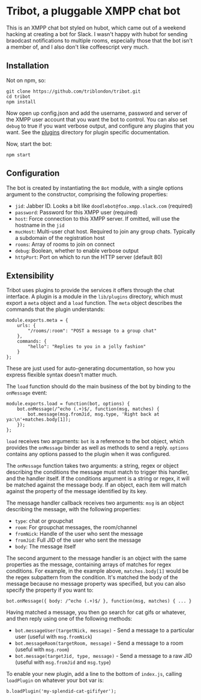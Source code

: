 # Tribot, a pluggable XMPP chat bot

This is an XMPP chat bot styled on hubot, which came out of a weekend hacking at creating a bot for Slack.  I wasn't happy with hubot for sending braodcast notifications to multiple rooms, especially those that the bot isn't a member of, and I also don't like coffeescript very much.

## Installation

Not on npm, so:

```
git clone https://github.com/triblondon/tribot.git
cd tribot
npm install
```

Now open up config.json and add the username, password and server of the XMPP user account that you want the bot to control.  You can also set `debug` to true if you want verbose output, and configure any plugins that you want.  See the [plugins](lib/plugins) directory for plugin specific documentation.

Now, start the bot:

```
npm start
```

## Configuration

The bot is created by instantiating the `Bot` module, with a single options argument to the constructor, comprising the following properties:

* `jid`: Jabber ID.  Looks a bit like `doodlebot@foo.xmpp.slack.com` (required)
* `password`: Password for this XMPP user (required)
* `host`: Force connection to this XMPP server.  If omitted, will use the hostname in the `jid`
* `mucHost`: Multi-user chat host.  Required to join any group chats.  Typically a subdomain of the registration host
* `rooms`: Array of rooms to join on connect
* `debug`: Boolean, whether to enable verbose output
* `httpPort`: Port on which to run the HTTP server (default 80)


## Extensibility

Tribot uses plugins to provide the services it offers through the chat interface.  A plugin is a module in the `lib/plugins` directory, which must export a `meta` object and a `load` function.  The `meta` object describes the commands that the plugin understands:

```
module.exports.meta = {
	urls: {
		"/rooms/:room": "POST a message to a group chat"
	},
	commands: {
		"hello": "Replies to you in a jolly fashion"
	}
};
```

These are just used for auto-generating documentation, so how you express flexible syntax doesn't matter much.

The `load` function should do the main business of the bot by binding to the `onMessage` event:

```
module.exports.load = function(bot, options) {
	bot.onMessage(/^echo (.+)$/, function(msg, matches) {
		bot.message(msg.fromJid, msg.type, 'Right back at ya:\n'+matches.body[1]);
	});
};

```

`load` receives two arguments: `bot` is a reference to the bot object, which provides the `onMessage` binder as well as methods to send a reply.  `options` contains any options passed to the plugin when it was configured.

The `onMessage` function takes two arguments: a string, regex or object describing the conditions the message must match to trigger this handler, and the handler itself.  If the conditions argument is a string or regex, it will be matched against the message body.  If an object, each item will match against the property of the message identified by its key.

The message handler callback receives two arguments: `msg` is an object describing the message, with the following properties:

* `type`: chat or groupchat
* `room`: For groupchat messages, the room/channel
* `fromNick`: Handle of the user who sent the message
* `fromJid`: Full JID of the user who sent the message
* `body`: The message itself

The second argument to the message handler is an object with the same properties as the message, containing arrays of matches for regex conditions.  For example, in the example above, `matches.body[1]` would be the regex subpattern from the condition.  It's matched the body of the message because no message property was specified, but you can also specify the property if you want to:

```
bot.onMessage({ body: /^echo (.+)$/ }, function(msg, matches) { ... }
```

Having matched a message, you then go search for cat gifs or whatever, and then reply using one of the following methods:

* `bot.messageUser(targetNick, message)` - Send a message to a particular user (useful with `msg.fromNick`)
* `bot.messageRoom(targetRoom, message)` - Send a message to a room (useful with `msg.room`)
* `bot.message(targetJid, type, message)` - Send a message to a raw JID (useful with `msg.fromJid` and `msg.type`)

To enable your new plugin, add a line to the bottom of `index.js`, calling `loadPlugin` on whatever your bot var is:

```
b.loadPlugin('my-splendid-cat-gififyer');
```
